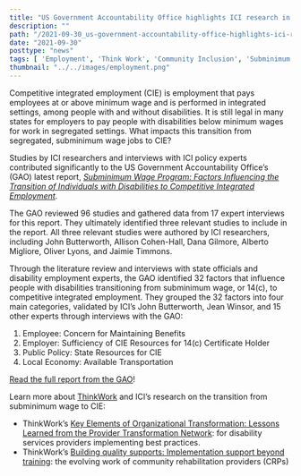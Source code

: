 ```yaml
---
title: "US Government Accountability Office highlights ICI research in report on competitive integrated employment"
description: ""
path: "/2021-09-30_us-government-accountability-office-highlights-ici-research.md"
date: "2021-09-30"
posttype: "news"
tags: [ 'Employment', 'Think Work', 'Community Inclusion', 'Subminimum Wage']
thumbnail: "../../images/employment.png"
---
```

Competitive integrated employment (CIE) is employment that pays employees at or above minimum wage and is performed in integrated settings, among people with and without disabilities. It is still legal in many states for employers to pay people with disabilities below minimum wages for work in segregated settings. What impacts this transition from segregated, subminimum wage jobs to CIE?

Studies by ICI researchers and interviews with ICI policy experts contributed significantly to the US Government Accountability Office’s (GAO) latest report, [_Subminimum Wage Program: Factors Influencing the Transition of Individuals with Disabilities to Competitive Integrated Employment_](https://www.gao.gov/products/gao-21-260).

The GAO reviewed 96 studies and gathered data from 17 expert interviews for this report. They ultimately identified three relevant studies to include in the report. All three relevant studies were authored by ICI researchers, including John Butterworth, Allison Cohen-Hall, Dana Gilmore, Alberto Migliore, Oliver Lyons, and Jaimie Timmons.

Through the literature review and interviews with state officials and disability employment experts, the GAO identified 32 factors that influence people with disabilities transitioning from subminimum wage, or 14(c), to competitive integrated employment. They grouped the 32 factors into four main categories, validated by ICI’s John Butterworth, Jean Winsor, and 15 other experts through interviews with the GAO:

1.  Employee: Concern for Maintaining Benefits
2.  Employer: Sufficiency of CIE Resources for 14(c) Certificate Holder
3.  Public Policy: State Resources for CIE
4.  Local Economy: Available Transportation

[Read the full report from the GAO](https://www.gao.gov/products/gao-21-260)!

Learn more about [ThinkWork](https://www.thinkwork.org/) and ICI’s research on the transition from subminimum wage to CIE:

*   ThinkWork’s [Key Elements of Organizational Transformation: Lessons Learned from the Provider Transformation Network](https://www.thinkwork.org/rrtc/otcrp): for disability services providers implementing best practices.
*   ThinkWork’s [Building quality supports: Implementation support beyond training](https://www.thinkwork.org/topics/community-rehabilitation-service-providers): the evolving work of community rehabilitation providers (CRPs)